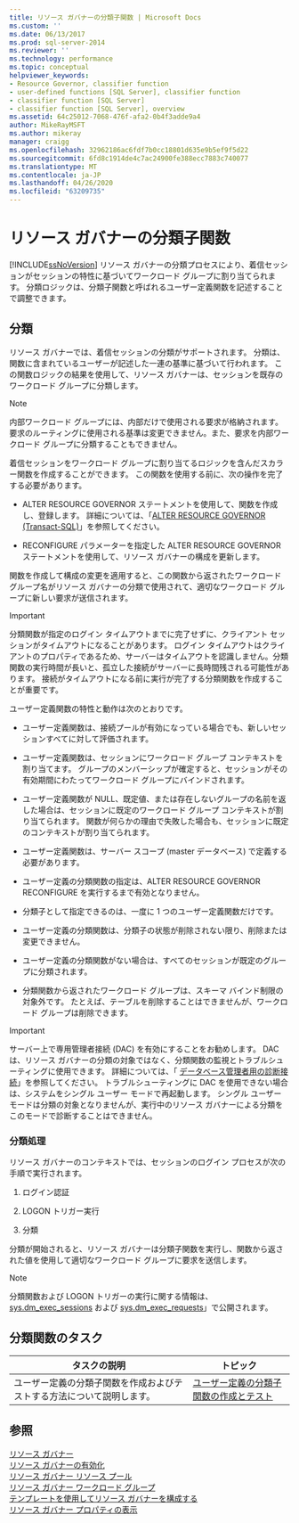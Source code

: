 ```yaml
---
title: リソース ガバナーの分類子関数 | Microsoft Docs
ms.custom: ''
ms.date: 06/13/2017
ms.prod: sql-server-2014
ms.reviewer: ''
ms.technology: performance
ms.topic: conceptual
helpviewer_keywords:
- Resource Governor, classifier function
- user-defined functions [SQL Server], classifier function
- classifier function [SQL Server]
- classifier function [SQL Server], overview
ms.assetid: 64c25012-7068-476f-afa2-0b4f3adde9a4
author: MikeRayMSFT
ms.author: mikeray
manager: craigg
ms.openlocfilehash: 32962186ac6fdf7b0cc18801d635e9b5ef9f5d22
ms.sourcegitcommit: 6fd8c1914de4c7ac24900fe388ecc7883c740077
ms.translationtype: MT
ms.contentlocale: ja-JP
ms.lasthandoff: 04/26/2020
ms.locfileid: "63209735"
---
```

# <a name="resource-governor-classifier-function"></a>リソース ガバナーの分類子関数
  [!INCLUDE[ssNoVersion](../../includes/ssnoversion-md.md)] リソース ガバナーの分類プロセスにより、着信セッションがセッションの特性に基づいてワークロード グループに割り当てられます。 分類ロジックは、分類子関数と呼ばれるユーザー定義関数を記述することで調整できます。  
  
## <a name="classification"></a>分類  
 リソース ガバナーでは、着信セッションの分類がサポートされます。 分類は、関数に含まれているユーザーが記述した一連の基準に基づいて行われます。 この関数ロジックの結果を使用して、リソース ガバナーは、セッションを既存のワークロード グループに分類します。  
  
> [!NOTE]  
>  内部ワークロード グループには、内部だけで使用される要求が格納されます。 要求のルーティングに使用される基準は変更できません。また、要求を内部ワークロード グループに分類することもできません。  
  
 着信セッションをワークロード グループに割り当てるロジックを含んだスカラー関数を作成することができます。 この関数を使用する前に、次の操作を完了する必要があります。  
  
-   ALTER RESOURCE GOVERNOR ステートメントを使用して、関数を作成し、登録します。 詳細については、「[ALTER RESOURCE GOVERNOR &#40;Transact-SQL&#41;](/sql/t-sql/statements/alter-resource-governor-transact-sql)」を参照してください。  
  
-   RECONFIGURE パラメーターを指定した ALTER RESOURCE GOVERNOR ステートメントを使用して、リソース ガバナーの構成を更新します。  
  
 関数を作成して構成の変更を適用すると、この関数から返されたワークロード グループ名がリソース ガバナーの分類で使用されて、適切なワークロード グループに新しい要求が送信されます。  
  
> [!IMPORTANT]  
>  分類関数が指定のログイン タイムアウトまでに完了せずに、クライアント セッションがタイムアウトになることがあります。 ログイン タイムアウトはクライアントのプロパティであるため、サーバーはタイムアウトを認識しません。分類関数の実行時間が長いと、孤立した接続がサーバーに長時間残される可能性があります。 接続がタイムアウトになる前に実行が完了する分類関数を作成することが重要です。  
  
 ユーザー定義関数の特性と動作は次のとおりです。  
  
-   ユーザー定義関数は、接続プールが有効になっている場合でも、新しいセッションすべてに対して評価されます。  
  
-   ユーザー定義関数は、セッションにワークロード グループ コンテキストを割り当てます。 グループのメンバーシップが確定すると、セッションがその有効期間にわたってワークロード グループにバインドされます。  
  
-   ユーザー定義関数が NULL、既定値、または存在しないグループの名前を返した場合は、セッションに既定のワークロード グループ コンテキストが割り当てられます。 関数が何らかの理由で失敗した場合も、セッションに既定のコンテキストが割り当てられます。  
  
-   ユーザー定義関数は、サーバー スコープ (master データベース) で定義する必要があります。  
  
-   ユーザー定義の分類関数の指定は、ALTER RESOURCE GOVERNOR RECONFIGURE を実行するまで有効となりません。  
  
-   分類子として指定できるのは、一度に 1 つのユーザー定義関数だけです。  
  
-   ユーザー定義の分類関数は、分類子の状態が削除されない限り、削除または変更できません。  
  
-   ユーザー定義の分類関数がない場合は、すべてのセッションが既定のグループに分類されます。  
  
-   分類関数から返されたワークロード グループは、スキーマ バインド制限の対象外です。 たとえば、テーブルを削除することはできませんが、ワークロード グループは削除できます。  
  
> [!IMPORTANT]  
>  サーバー上で専用管理者接続 (DAC) を有効にすることをお勧めします。 DAC は、リソース ガバナーの分類の対象ではなく、分類関数の監視とトラブルシューティングに使用できます。 詳細については、「 [データベース管理者用の診断接続](../../database-engine/configure-windows/diagnostic-connection-for-database-administrators.md)」を参照してください。 トラブルシューティングに DAC を使用できない場合は、システムをシングル ユーザー モードで再起動します。 シングル ユーザー モードは分類の対象となりませんが、実行中のリソース ガバナーによる分類をこのモードで診断することはできません。  
  
### <a name="classification-process"></a>分類処理  
 リソース ガバナーのコンテキストでは、セッションのログイン プロセスが次の手順で実行されます。  
  
1.  ログイン認証  
  
2.  LOGON トリガー実行  
  
3.  分類  
  
 分類が開始されると、リソース ガバナーは分類子関数を実行し、関数から返された値を使用して適切なワークロード グループに要求を送信します。  
  
> [!NOTE]  
>  分類関数および LOGON トリガーの実行に関する情報は、 [sys.dm_exec_sessions](/sql/relational-databases/system-dynamic-management-views/sys-dm-exec-sessions-transact-sql) および [sys.dm_exec_requests](/sql/relational-databases/system-dynamic-management-views/sys-dm-exec-requests-transact-sql)」で公開されます。  
  
## <a name="classification-function-tasks"></a>分類関数のタスク  
  
|タスクの説明|トピック|  
|----------------------|-----------|  
|ユーザー定義の分類子関数を作成およびテストする方法について説明します。|[ユーザー定義の分類子関数の作成とテスト](create-and-test-a-classifier-user-defined-function.md)|  
  
## <a name="see-also"></a>参照  
 [リソース ガバナー](resource-governor.md)   
 [リソース ガバナーの有効化](enable-resource-governor.md)   
 [リソース ガバナー リソース プール](resource-governor-resource-pool.md)   
 [リソース ガバナー ワークロード グループ](resource-governor-workload-group.md)   
 [テンプレートを使用してリソース ガバナーを構成する](configure-resource-governor-using-a-template.md)   
 [リソース ガバナー プロパティの表示](view-resource-governor-properties.md)  
  
  
